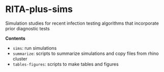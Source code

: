 # RITA-plus-sims

Simulation studies for recent infection testing algorithms that incorporate prior diagnostic tests 

**Contents**

- `sims`: run simulations
- `summarize`: scripts to summarize simulations and copy files from rhino cluster
- `tables-figures`: scripts to make tables and figures
